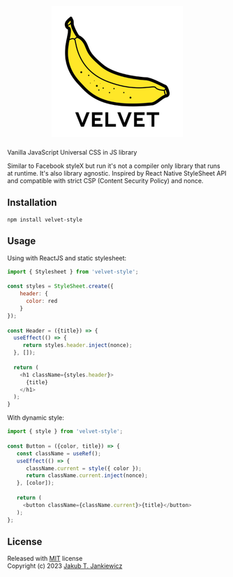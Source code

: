<h1 align="center">
  <img src="https://github.com/jcubic/velvet/blob/master/.github/assets/logo.svg?raw=true"
       width="300"
       alt="Logo of Velvet library - it represents a Yellow Banana and Text Velvet with the name of the library" />
</h1>

Vanilla JavaScript Universal CSS in JS library

Similar to Facebook styleX but run it's not a compiler only library that runs at runtime.
It's also library agnostic. Inspired by React Native StyleSheet API and compatible with
strict CSP (Content Security Policy) and nonce.

## Installation

```
npm install velvet-style
```

## Usage

Using with ReactJS and static stylesheet:

```javascript
import { Stylesheet } from 'velvet-style';

const styles = StyleSheet.create({
    header: {
      color: red
    }
});

const Header = ({title}) => {
  useEffect(() => {
     return styles.header.inject(nonce);
  }, []);

  return (
    <h1 className={styles.header}>
      {title}
    </h1>
  );
}
```

With dynamic style:

```javascript
import { style } from 'velvet-style';

const Button = ({color, title}) => {
   const className = useRef();
   useEffect(() => {
      className.current = style({ color });
      return className.current.inject(nonce);
   }, [color]);

   return (
     <button className={className.current}>{title}</button>
   );
};
```

## License

Released with [MIT](http://opensource.org/licenses/MIT) license<br/>
Copyright (c) 2023 [Jakub T. Jankiewicz](https://jakub.jankiewicz.org)
